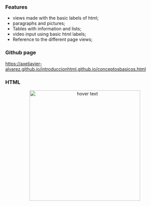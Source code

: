 ### Features

- views made with the basic labels of html;
- paragraphs and pictures;
- Tables with information and lists;
- video input using basic html labels;
- Reference to the different page views;

### Github page

https://axeljavier-alvarez.github.io/introduccionhtml.github.io/conceptosbasicos.html

### HTML 
<p align="center">
  <img src="https://images.velog.io/images/kimdlzp/post/c56bd5e7-6060-47c5-b149-83a55675f73b/174854.png" width="350" title="hover text">
</p>
